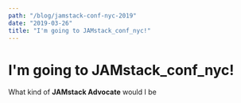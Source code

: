 ```yaml
---
path: "/blog/jamstack-conf-nyc-2019"
date: "2019-03-26"
title: "I'm going to JAMstack_conf_nyc!"
---
```


# I'm going to JAMstack_conf_nyc!

What kind of <strong>JAMstack Advocate</strong> would I be